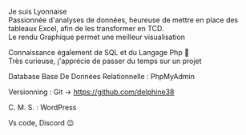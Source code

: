 Je suis Lyonnaise
<br>
Passionnée d'analyses de données, heureuse de mettre en place des tableaux Excel, afin de les transformer en TCD. 
<br>
Le rendu Graphique permet une meilleur visualisation

Connaissance également de SQL et du Langage Php 🙂
<br>
Très curieuse, j'apprécie de passer du temps sur un projet

Database Base De Données Relationnelle : 
PhpMyAdmin

Versionning : 
Git -> https://github.com/delphine38

C. M. S. :
WordPress

Vs code, Discord 😉

